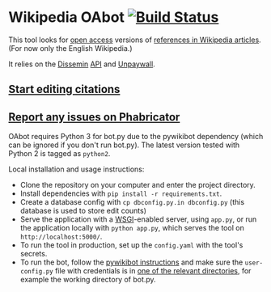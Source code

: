 Wikipedia OAbot [![Build Status](https://travis-ci.org/dissemin/oabot.svg?branch=master)](https://travis-ci.org/dissemin/oabot)
===============

This tool looks for [open access](https://en.wikipedia.org/wiki/Open_access) versions
of [references in Wikipedia articles](https://en.wikipedia.org/wiki/Wikipedia:Citing_sources). (For now only the English Wikipedia.)

It relies on the [Dissemin](http://dissem.in) [API](http://dev.dissem.in/api.html) and [Unpaywall](https://unpaywall.org).

[Start editing citations](https://tools.wmflabs.org/oabot/)
-----------------------------------------------------

[Report any issues on Phabricator](https://phabricator.wikimedia.org/tag/oabot/)
------------------------------------------------------------

OAbot requires Python 3 for bot.py due to the pywikibot dependency (which can be ignored if you don't run bot.py). The latest version tested with Python 2 is tagged as `python2`.

Local installation and usage instructions:
* Clone the repository on your computer and enter the project directory.
* Install dependencies with `pip install -r requirements.txt`.
* Create a database config with `cp dbconfig.py.in dbconfig.py` (this database is used to store edit counts)
* Serve the application with a [WSGI](http://enwp.org/WSGI)-enabled server, using `app.py`, or run the application locally with `python app.py`, which serves the tool on `http://localhost:5000/`.
* To run the tool in production, set up the `config.yaml` with the tool's secrets.
* To run the bot, follow the [pywikibot instructions](https://wikitech.wikimedia.org/wiki/Help:Toolforge/Pywikibot) and make sure the `user-config.py` file with credentials is in [one of the relevant directories](https://www.mediawiki.org/wiki/Manual:Pywikibot/user-config.py), for example the working directory of bot.py.

